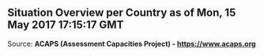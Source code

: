 ## Situation Overview per Country as of Mon, 15 May 2017 17:15:17 GMT

Source: **ACAPS (Assessment Capacities Project) - https://www.acaps.org**
